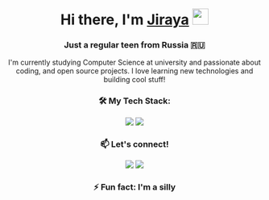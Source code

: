 <h1 align="center">Hi there, I'm <a href="https://github.com/itisjiraya/" target="_blank">Jiraya</a> 
<img src="https://github.com/blackcater/blackcater/raw/main/images/Hi.gif" height="32"/></h1>
<h3 align="center">Just a regular teen from Russia 🇷🇺</h3>

<p align="center">I'm currently studying Computer Science at university and passionate about coding, and open source projects. I love learning new technologies and building cool stuff!</p>

<h3 align="center">🛠️ My Tech Stack:</h3>
<p align="center">
  <img src="https://img.shields.io/badge/Python-3776AB?style=flat&logo=python&logoColor=white" />
  <img src="https://img.shields.io/badge/C++-00599C?style=flat&logo=c%2B%2B&logoColor=white" />
</p>

<h3 align="center">📫 Let's connect!</h3>
<p align="center">
  <a href="https://t.me/jiraya_aic" target="_blank"><img src="https://img.shields.io/badge/Telegram-2CA5E0?style=flat&logo=telegram&logoColor=white" /></a>
  <a href="https://discord.gg/fduSjkAxky" target="_blank"><img src="https://img.shields.io/badge/Discord-7289DA?style=flat&logo=discord&logoColor=white" /></a>
</p>

<h3 align="center">⚡ Fun fact: I'm a silly</h3>
